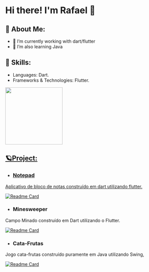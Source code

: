# Hi there! I'm Rafael 👋

## 💨 About Me:
- 🔭 I’m currently working with dart/flutter
- 🌱 I’m also learning Java

## 🔧 Skills: 
- Languages: Dart.
- Frameworks & Technologies: Flutter.

<div>
<a href="https://github.com/NakyR19">
<img loading="lazy" height="180em" src="https://github-readme-stats.vercel.app/api/top-langs/?username=NakyR19&layout=compact&langs_count=7&theme=dracula"/>
</div>
  
## 🪐Project:
- ### Notepad
Aplicativo de bloco de notas construído em dart utilizando flutter.

[![Readme Card](https://github-readme-stats.vercel.app/api/pin/?username=NakyR19&repo=notepad&theme=transparent&title_color=e6e6e6&text_color=e6e6e6&icon_color=eb233b&border_color=e6e6e6)](https://github.com/NakyR19/notepad)

- ### Minesweeper
Campo Minado construído em Dart utilizando o Flutter.

[![Readme Card](https://github-readme-stats.vercel.app/api/pin/?username=NakyR19&repo=mineweeper&theme=transparent&title_color=e6e6e6&text_color=e6e6e6&icon_color=eb233b&border_color=e6e6e6)](https://github.com/NakyR19/mineweeper)

- ### Cata-Frutas
Jogo cata-frutas construído puramente em Java utilizando Swing, 

[![Readme Card](https://github-readme-stats.vercel.app/api/pin/?username=NakyR19&repo=cata_frutas&theme=transparent&title_color=e6e6e6&text_color=e6e6e6&icon_color=eb233b&border_color=e6e6e6)](https://github.com/NakyR19/cata_frutas)

